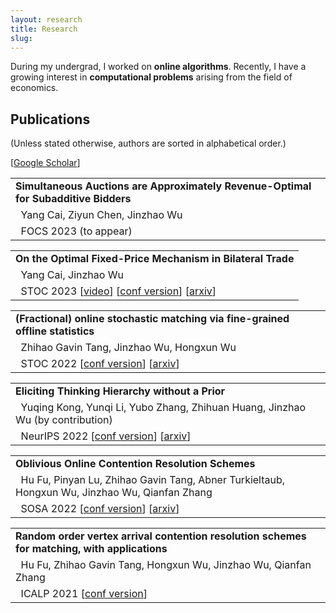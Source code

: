 ```yaml
---
layout: research
title: Research
slug: 
---
```

<p>
During my undergrad, I worked on <strong>online algorithms</strong>. Recently, I have a growing interest in <strong>computational problems</strong> arising from the field of economics.
</p>

## Publications
(Unless stated otherwise, authors are sorted in alphabetical order.)

<p>[<a href="https://scholar.google.com/citations?user=xuKGK8IAAAAJ">Google Scholar</a>]</p>


<table>
  <tr>
    <td><strong> Simultaneous Auctions are Approximately Revenue-Optimal for Subadditive Bidders</strong></td>
  </tr>
  <tr>
    <td>&nbsp; Yang Cai, Ziyun Chen, Jinzhao Wu</td>
  </tr>
  <tr>
  <td>&nbsp; FOCS 2023 (to appear) </td>
  </tr>
</table>

<table>
  <tr>
    <td><strong> On the Optimal Fixed-Price Mechanism in Bilateral Trade</strong></td>
  </tr>
  <tr>
    <td>&nbsp; Yang Cai, Jinzhao Wu</td>
  </tr>
  <tr>
  <td>&nbsp; STOC 2023 [<a href="https://www.youtube.com/watch?v=cY6FlraPOHw">video</a>] [<a href="https://dl.acm.org/doi/pdf/10.1145/3564246.3585171">conf version</a>] [<a href="https://arxiv.org/pdf/2301.05167.pdf">arxiv</a>] </td>
  </tr>
</table>

<table>
  <tr>
    <td><strong>(Fractional) online stochastic matching via fine-grained offline statistics</strong></td>
  </tr>
  <tr>
    <td>&nbsp; Zhihao Gavin Tang, Jinzhao Wu, Hongxun Wu</td>
  </tr>
  <tr>
  <td>&nbsp; STOC 2022 [<a href="https://dl.acm.org/doi/pdf/10.1145/3519935.3519994">conf version</a>] [<a href="https://arxiv.org/pdf/2204.06851.pdf">arxiv</a>]</td>
  </tr>
</table>


<table>
  <tr>
    <td><strong>Eliciting Thinking Hierarchy without a Prior</strong></td>
  </tr>
  <tr>
    <td>&nbsp; Yuqing Kong, Yunqi Li, Yubo Zhang, Zhihuan Huang, Jinzhao Wu (by contribution)</td>
  </tr>
  <tr>
  <td>&nbsp; NeurIPS 2022 [<a href="https://proceedings.neurips.cc/paper_files/paper/2022/file/56d7585405a534b3af91905650ce7f9e-Paper-Conference.pdf">conf version</a>] [<a href="https://arxiv.org/pdf/2109.10619.pdf">arxiv</a>]</td>
  </tr>
</table>

<table>
  <tr>
    <td><strong>Oblivious Online Contention Resolution Schemes</strong></td>
  </tr>
  <tr>
    <td>&nbsp; Hu Fu, Pinyan Lu, Zhihao Gavin Tang, Abner Turkieltaub, Hongxun Wu, Jinzhao Wu, Qianfan Zhang</td>
  </tr>
  <tr>
  <td>&nbsp; SOSA 2022 [<a href="https://epubs.siam.org/doi/pdf/10.1137/1.9781611977066.20">conf version</a>] [<a href="https://arxiv.org/pdf/2111.10607.pdf">arxiv</a>]</td>
  </tr>
</table>

<table>
  <tr>
    <td><strong>Random order vertex arrival contention resolution schemes for matching, with applications</strong></td>
  </tr>
  <tr>
    <td>&nbsp; Hu Fu, Zhihao Gavin Tang, Hongxun Wu, Jinzhao Wu, Qianfan Zhang</td>
  </tr>
  <tr>
  <td>&nbsp; ICALP 2021 [<a href="https://drops.dagstuhl.de/opus/volltexte/2021/14137/pdf/LIPIcs-ICALP-2021-68.pdf">conf version</a>]</td>
  </tr>
</table>

<!-- </table> -->
